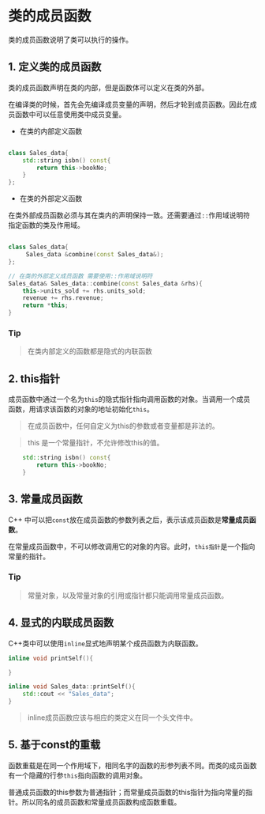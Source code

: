 # 类的成员函数

类的成员函数说明了类可以执行的操作。

## 1. 定义类的成员函数

类的成员函数声明在类的内部，但是函数体可以定义在类的外部。

在编译类的时候，首先会先编译成员变量的声明，然后才轮到成员函数。因此在成员函数中可以任意使用类中成员变量。


- 在类的内部定义函数

```c++

class Sales_data{
    std::string isbn() const{
        return this->bookNo;
    }
};

```

- 在类的外部定义函数

在类外部成员函数必须与其在类内的声明保持一致。还需要通过`::`作用域说明符指定函数的类及作用域。

```c++

class Sales_data{
     Sales_data &combine(const Sales_data&); 
};

// 在类的外部定义成员函数 需要使用::作用域说明符 
Sales_data& Sales_data::combine(const Sales_data &rhs){
    this->units_sold += rhs.units_sold;
    revenue += rhs.revenue;
    return *this;
}
```

### Tip
> 在类内部定义的函数都是隐式的内联函数


## 2. this指针

成员函数中通过一个名为`this`的隐式指针指向调用函数的对象。当调用一个成员函数，用请求该函数的对象的地址初始化`this`。

> 在成员函数中，任何自定义为this的参数或者变量都是非法的。

> this 是一个常量指针，不允许修改this的值。

```c++
    std::string isbn() const{
        return this->bookNo;
    }
```

## 3. 常量成员函数

C++ 中可以把`const`放在成员函数的参数列表之后，表示该成员函数是**常量成员函数**。

在常量成员函数中，不可以修改调用它的对象的内容。此时，`this指针`是一个指向常量的指针。

### Tip

> 常量对象，以及常量对象的引用或指针都只能调用常量成员函数。

## 4. 显式的内联成员函数

C++类中可以使用`inline`显式地声明某个成员函数为内联函数。

```c++
inline void printSelf(){

}

inline void Sales_data::printSelf(){
    std::cout << "Sales_data";
}
```

> inline成员函数应该与相应的类定义在同一个头文件中。

## 5. 基于const的重载

函数重载是在同一个作用域下，相同名字的函数的形参列表不同。而类的成员函数有一个隐藏的行参`this`指向函数的调用对象。

普通成员函数的this参数为普通指针；而常量成员函数的this指针为指向常量的指针。所以同名的成员函数和常量成员函数构成函数重载。










